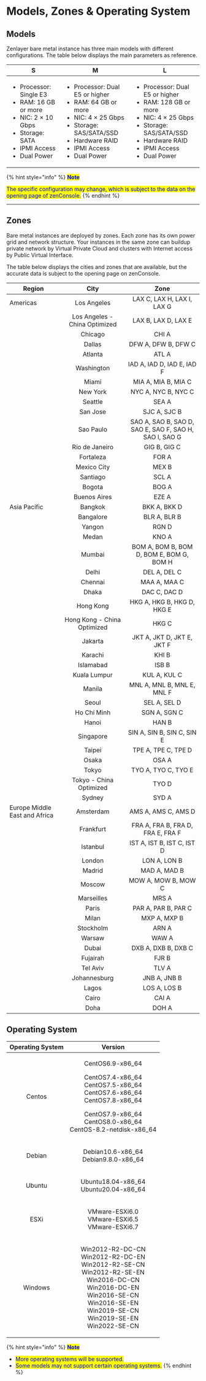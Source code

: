 # Models, Zones & Operating System

## **Models**

Zenlayer bare metal instance has three main models with different configurations. The table below displays the main parameters as reference.

| S                                                                                                                                                       | M                                                                                                                                                                                             | L                                                                                                                                                                                              |
| ------------------------------------------------------------------------------------------------------------------------------------------------------- | --------------------------------------------------------------------------------------------------------------------------------------------------------------------------------------------- | ---------------------------------------------------------------------------------------------------------------------------------------------------------------------------------------------- |
| <ul><li>Processor: Single E3</li><li>RAM: 16 GB or more</li><li>NIC: 2 × 10 Gbps</li><li>Storage: SATA</li><li>IPMI Access</li><li>Dual Power</li></ul> | <ul><li>Processor: Dual E5 or higher</li><li>RAM: 64 GB or more</li><li>NIC: 4 × 25 Gbps</li><li>Storage: SAS/SATA/SSD</li><li>Hardware RAID</li><li>IPMI Access</li><li>Dual Power</li></ul> | <ul><li>Processor: Dual E5 or higher</li><li>RAM: 128 GB or more</li><li>NIC: 4 × 25 Gbps</li><li>Storage: SAS/SATA/SSD</li><li>Hardware RAID</li><li>IPMI Access</li><li>Dual Power</li></ul> |

{% hint style="info" %}
<mark style="color:blue;">**Note**</mark>

<mark style="color:blue;">The specific configuration may change, which is subject to the data on the opening page of zenConsole.</mark>
{% endhint %}

****

## **Zones**

Bare metal instances are deployed by zones. Each zone has its own power grid and network structure. Your instances in the same zone can buildup private network by Virtual Private Cloud and clusters with Internet access by Public Virtual Interface.

The table below displays the cities and zones that are available, but the accurate data is subject to the opening page on zenConsole.

| Region                        |              City             |                          Zone                          |
| ----------------------------- | :---------------------------: | :----------------------------------------------------: |
| Americas                      |          Los Angeles          |               LAX C, LAX H, LAX I, LAX G               |
|                               | Los Angeles - China Optimized |                   LAX B, LAX D, LAX E                  |
|                               |            Chicago            |                          CHI A                         |
|                               |             Dallas            |                   DFW A, DFW B, DFW C                  |
|                               |            Atlanta            |                          ATL A                         |
|                               |           Washington          |               IAD A, IAD D, IAD E, IAD F               |
|                               |             Miami             |                   MIA A, MIA B, MIA C                  |
|                               |            New York           |                   NYC A, NYC B, NYC C                  |
|                               |            Seattle            |                          SEA A                         |
|                               |            San Jose           |                      SJC A, SJC B                      |
|                               |           Sao Paulo           | SAO A, SAO B, SAO D, SAO E, SAO F, SAO H, SAO I, SAO G |
|                               |         Río de Janeiro        |                      GIG B, GIG C                      |
|                               |           Fortaleza           |                          FOR A                         |
|                               |          Mexico City          |                          MEX B                         |
|                               |           Santiago            |                         SCL A                          |
|                               |             Bogota            |                          BOG A                         |
|                               |          Buenos Aires         |                          EZE A                         |
| Asia Pacific                  |            Bangkok            |                      BKK A, BKK D                      |
|                               |           Bangalore           |                      BLR A, BLR B                      |
|                               |             Yangon            |                          RGN D                         |
|                               |             Medan             |                          KNO A                         |
|                               |             Mumbai            |        BOM A, BOM B, BOM D, BOM E, BOM G, BOM H        |
|                               |             Delhi             |                      DEL A, DEL C                      |
|                               |            Chennai            |                      MAA A, MAA C                      |
|                               |             Dhaka             |                      DAC C, DAC D                      |
|                               |           Hong Kong           |               HKG A, HKG B, HKG D, HKG E               |
|                               |  Hong Kong - China Optimized  |                          HKG C                         |
|                               |            Jakarta            |               JKT A, JKT D, JKT E, JKT F               |
|                               |            Karachi            |                          KHI B                         |
|                               |           Islamabad           |                          ISB B                         |
|                               |          Kuala Lumpur         |                      KUL A, KUL C                      |
|                               |             Manila            |               MNL A, MNL B, MNL E, MNL F               |
|                               |             Seoul             |                      SEL A, SEL D                      |
|                               |          Ho Chi Minh          |                      SGN A, SGN C                      |
|                               |             Hanoi             |                          HAN B                         |
|                               |           Singapore           |               SIN A, SIN B, SIN C, SIN E               |
|                               |             Taipei            |                   TPE A, TPE C, TPE D                  |
|                               |             Osaka             |                          OSA A                         |
|                               |             Tokyo             |                   TYO A, TYO C, TYO E                  |
|                               |    Tokyo - China Optimized    |                          TYO D                         |
|                               |             Sydney            |                          SYD A                         |
| Europe Middle East and Africa |           Amsterdam           |                   AMS A, AMS C, AMS D                  |
|                               |           Frankfurt           |            FRA A, FRA B, FRA D, FRA E, FRA F           |
|                               |            Istanbul           |               IST A, IST B, IST C, IST D               |
|                               |             London            |                      LON A, LON B                      |
|                               |             Madrid            |                      MAD A, MAD B                      |
|                               |             Moscow            |                   MOW A, MOW B, MOW C                  |
|                               |           Marseilles          |                          MRS A                         |
|                               |             Paris             |                   PAR A, PAR B, PAR C                  |
|                               |             Milan             |                      MXP A, MXP B                      |
|                               |           Stockholm           |                          ARN A                         |
|                               |             Warsaw            |                          WAW A                         |
|                               |             Dubai             |                   DXB A, DXB B, DXB C                  |
|                               |            Fujairah           |                          FJR B                         |
|                               |            Tel Aviv           |                          TLV A                         |
|                               |          Johannesburg         |                      JNB A, JNB B                      |
|                               |             Lagos             |                      LOS A, LOS B                      |
|                               |             Cairo             |                          CAI A                         |
|                               |              Doha             |                          DOH A                         |



## **Operating System**

| Operating System |                                                                                                   Version                                                                                                  |
| :--------------: | :--------------------------------------------------------------------------------------------------------------------------------------------------------------------------------------------------------: |
|      Centos      |             <p>CentOS6.9-x86_64</p><p>CentOS7.4-x86_64<br>CentOS7.5-x86_64<br>CentOS7.6-x86_64<br>CentOS7.8-x86_64</p><p>CentOS7.9-x86_64<br>CentOS8.0-x86_64<br>CentOS-8.2-netdisk-x86_64</p>             |
|      Debian      |                                                                               <p>Debian10.6-x86_64<br>Debian9.8.0-x86_64</p>                                                                               |
|      Ubuntu      |                                                                               <p>Ubuntu18.04-x86_64<br>Ubuntu20.04-x86_64</p>                                                                              |
|       ESXi       |                                                                          <p>VMware-ESXi6.0<br>VMware-ESXi6.5<br>VMware-ESXi6.7</p>                                                                         |
|      Windows     | <p>Win2012-R2-DC-CN<br>Win2012-R2-DC-EN<br>Win2012-R2-SE-CN<br>Win2012-R2-SE-EN<br>Win2016-DC-CN<br>Win2016-DC-EN<br>Win2016-SE-CN<br>Win2016-SE-EN<br>Win2019-SE-CN<br>Win2019-SE-EN<br>Win2022-SE-CN</p> |

{% hint style="info" %}
<mark style="color:blue;">**Note**</mark>

* <mark style="color:blue;">More operating systems will be supported.</mark>&#x20;
* <mark style="color:blue;">Some models may not support certain operating systems.</mark>
{% endhint %}

